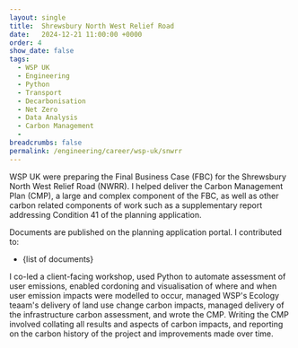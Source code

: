 ```yaml
---
layout: single
title:  Shrewsbury North West Relief Road
date:   2024-12-21 11:00:00 +0000
order: 4
show_date: false
tags: 
  - WSP UK
  - Engineering
  - Python
  - Transport
  - Decarbonisation
  - Net Zero
  - Data Analysis
  - Carbon Management
  - 
breadcrumbs: false
permalink: /engineering/career/wsp-uk/snwrr
---
```


WSP UK were preparing the Final Business Case (FBC) for the Shrewsbury North West Relief Road (NWRR).
I helped deliver the Carbon Management Plan (CMP), a large and complex component of the FBC, as well as other carbon related components of work such as a supplementary report addressing Condition 41 of the planning application.

Documents are published on the planning application portal.
I contributed to:
- {list of documents}

I co-led a client-facing workshop, used Python to automate assessment of user emissions, enabled cordoning and visualisation of where and when user emission impacts were modelled to occur, managed WSP's Ecology teaam's delivery of land use change carbon impacts, managed delivery of the infrastructure carbon assessment, and wrote the CMP.
Writing the CMP involved collating all results and aspects of carbon impacts, and reporting on the carbon history of the project and improvements made over time.